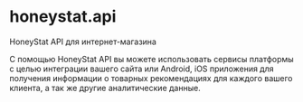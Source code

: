 # honeystat.api
HoneyStat API для интернет-магазина

С помощью HoneyStat API вы можете использовать сервисы платформы с целью интеграции вашего сайта или Android, iOS приложения для получения информации о товарных рекомендациях для каждого вашего клиента, а так же другие аналитические данные.
